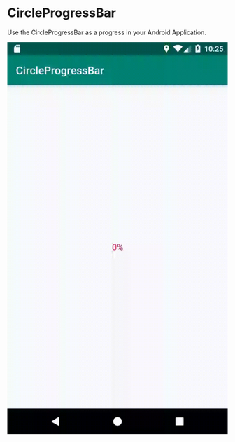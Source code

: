 # CircleProgressBar

Use the CircleProgressBar as a progress in your Android Application.

<img src="images/circleProgressBar.gif">

